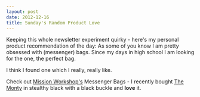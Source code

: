 ```yaml
---
layout: post
date: 2012-12-16
title: Sunday's Random Product Love
---
```

Keeping this whole newsletter experiment quirky - here's my personal product recommendation of the day: As some of you know I am pretty obsessed with (messenger) bags. Since my days in high school I am looking for the one, the perfect bag.

I think I found one which I really, really like.

Check out [Mission Workshop's](http://missionworkshop.com/) Messenger Bags - I recently bought [The Monty](http://missionworkshop.com/products/bags/messenger/roll_top/small_monty.php) in stealthy black with a black buckle and **love** it.